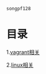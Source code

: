 ``songpf128``

# 目录

1.[vagrant相关](/vagrant/index.html "vagrant相关")

2.[linux相关](/linux/index.html "linux相关")
